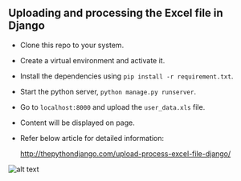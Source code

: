 ## Uploading and processing the Excel file in Django

- Clone this repo to your system.

- Create a virtual environment and activate it.

- Install the dependencies using `pip install -r requirement.txt`.

- Start the python server, `python manage.py runserver`.

- Go to `localhost:8000` and upload the `user_data.xls` file.

- Content will be displayed on page.

- Refer below article for detailed information:

    http://thepythondjango.com/upload-process-excel-file-django/

![alt text](https://github.com/anuragrana/excel-file-upload-django/blob/master/excel-django.png)